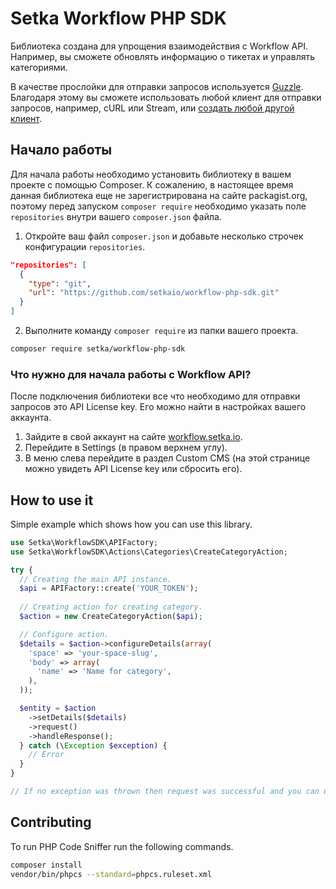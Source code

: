 # Setka Workflow PHP SDK

Библиотека создана для упрощения взаимодействия с Workflow API. Например, вы сможете обновлять информацию о тикетах и управлять категориями.

В качестве прослойки для отправки запросов используется [Guzzle](https://github.com/guzzle/guzzle). Благодаря этому вы сможете использовать любой клиент для отправки запросов, например, cURL или Stream, или [создать любой другой клиент](http://docs.guzzlephp.org/en/stable/handlers-and-middleware.html#creating-a-handler).

## Начало работы

Для начала работы необходимо установить библиотеку в вашем проекте с помощью Composer. К сожалению, в настоящее время данная библиотека еще не зарегистрирована на сайте packagist.org, поэтому перед запуском `composer require` необходимо указать поле `repositories` внутри вашего `composer.json` файла.

1. Откройте ваш файл `composer.json` и добавьте несколько строчек конфигурации `repositories`.

```json
"repositories": [
  {
    "type": "git",
    "url": "https://github.com/setkaio/workflow-php-sdk.git"
  }
]
```

2. Выполните команду `composer require` из папки вашего проекта.

```bash
composer require setka/workflow-php-sdk
```

### Что нужно для начала работы с Workflow API?

После подключения библиотеки все что необходимо для отправки запросов это API License key. Его можно найти в настройках вашего аккаунта.

1. Зайдите в свой аккаунт на сайте [workflow.setka.io](https://workflow.setka.io/).
2. Перейдите в Settings (в правом верхнем углу).
3. В меню слева перейдите в раздел Custom CMS (на этой странице можно увидеть API License key или сбросить его).

## How to use it

Simple example which shows how you can use this library.

```php
use Setka\WorkflowSDK\APIFactory;
use Setka\WorkflowSDK\Actions\Categories\CreateCategoryAction;

try {
  // Creating the main API instance.
  $api = APIFactory::create('YOUR_TOKEN');
  
  // Creating action for creating category.
  $action = new CreateCategoryAction($api);

  // Configure action.
  $details = $action->configureDetails(array(
    'space' => 'your-space-slug',
    'body' => array(
      'name' => 'Name for category',
    ),
  ));

  $entity = $action
    ->setDetails($details)
    ->request()
    ->handleResponse();
  } catch (\Exception $exception) {
    // Error
  }
}

// If no exception was thrown then request was successful and you can use $entity object.
```

## Contributing

To run PHP Code Sniffer run the following commands.

```bash
composer install
vendor/bin/phpcs --standard=phpcs.ruleset.xml
```